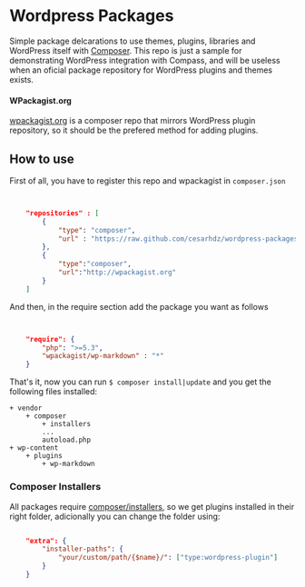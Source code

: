 Wordpress Packages
==================

Simple package delcarations to use themes, plugins, libraries and WordPress itself with [Composer]. This repo is just a sample for demonstrating WordPress integration with Compass, and will be useless when an oficial package repository for WordPress plugins and themes exists.

[Composer]: http://getcomposer.org/

#### WPackagist.org

[wpackagist.org] is a composer repo that mirrors WordPress plugin repository, so it should be the prefered method for adding plugins.

[wpackagist.org]:http://wpackagist.org/

## How to use

First of all, you have to register this repo and wpackagist in `composer.json`

````json


    "repositories" : [
        {
            "type": "composer",
            "url" : "https://raw.github.com/cesarhdz/wordpress-packages/master/"
        },
        {
            "type":"composer",
            "url":"http://wpackagist.org"
        }
    ]

````

And then, in the require section add the package you want as follows


````json


    "require": {
        "php": ">=5.3",
        "wpackagist/wp-markdown" : "*"
    }

````



That's it, now you can run `$ composer install|update` and you get the following files installed:

    + vendor
        + composer
            + installers
            ...
            autoload.php
    + wp-content
        + plugins
            + wp-markdown


### Composer Installers


All packages require [composer/installers], so we get plugins installed in their right folder, adicionally you can change the folder using:

~~~~json

    "extra": {
        "installer-paths": {
            "your/custom/path/{$name}/": ["type:wordpress-plugin"]
        }
    }

~~~~

[composer/installers]: https://github.com/composer/installers




